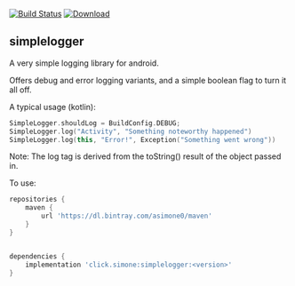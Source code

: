 [![Build Status](https://travis-ci.org/asimone0/simplelogger.svg?branch=master)](https://travis-ci.org/asimone0/simplelogger)
[ ![Download](https://api.bintray.com/packages/asimone0/maven/simplelogger/images/download.svg) ](https://bintray.com/asimone0/maven/simplelogger/_latestVersion)

## simplelogger

A very simple logging library for android.

Offers debug and error logging variants, and a simple boolean flag to turn it all off.

A typical usage (kotlin):
```kotlin
SimpleLogger.shouldLog = BuildConfig.DEBUG;
SimpleLogger.log("Activity", "Something noteworthy happened")
SimpleLogger.log(this, "Error!", Exception("Something went wrong"))
```

Note: The log tag is derived from the toString() result of the object passed in.

To use:
```gradle
repositories {
    maven {
        url 'https://dl.bintray.com/asimone0/maven'
    }
}


dependencies {
    implementation 'click.simone:simplelogger:<version>'
}
```

